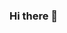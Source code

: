 ### Hi there 👋


<!-- - 🔭 I’m currently working on ...
- 🌱 I’m currently learning Hadoop( Common, MapReduce, HDFS, YARN)
- 👯 I’m looking to collaborate on brainstorm ideas to build a startup product

- Applications in my macos:
-  VS Code, PyCharm,Docker Desktop, Postico, MySQL Workbench, Postman, iTerm, VirtualBox
-  Take a Break,
-  Softwares: apache-airflow-2.1.4, superset, homebrew, pip
-  Bookmark: pomofocus.io -->


<!-- - 🤔 I’m looking for help with 
- 💬 Ask me about ...
- 📫 How to reach me: ...
- 😄 Pronouns: ...
- ⚡ Fun fact: ... -->
